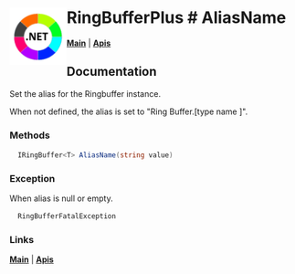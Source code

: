 # <img align="left" width="100" height="100" src="./images/icon.png"> RingBufferPlus # AliasName

[**Main**](index.md#help) | 
[**Apis**](index.md#apis)

## Documentation
Set the alias for the Ringbuffer instance.

When not defined, the alias is set to "Ring Buffer.[type name <T>]".

### Methods

```csharp
  IRingBuffer<T> AliasName(string value)
``` 

### Exception

 When alias is null or empty.

```csharp
  RingBufferFatalException
``` 

### Links
[**Main**](index.md#help) | 
[**Apis**](index.md#apis)


